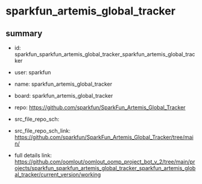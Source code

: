 # sparkfun_artemis_global_tracker
 
## summary 
* id: sparkfun_sparkfun_artemis_global_tracker_sparkfun_artemis_global_tracker
* user: sparkfun
* name: sparkfun_artemis_global_tracker
* board: sparkfun_artemis_global_tracker
* repo: https://github.com/sparkfun/SparkFun_Artemis_Global_Tracker



* src_file_repo_sch: 
* src_file_repo_sch_link: https://github.com/sparkfun/SparkFun_Artemis_Global_Tracker/tree/main/
* full details link: https://github.com/oomlout/oomlout_oomp_project_bot_v_2/tree/main/projects/sparkfun_sparkfun_artemis_global_tracker_sparkfun_artemis_global_tracker/current_version/working  







